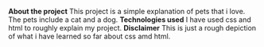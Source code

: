 **About the project**
This project is a simple explanation of pets that i love.
The pets include a cat and a dog.
 **Technologies used**
 I have used css and html to roughly explain my project.
  **Disclaimer**
  This is just a rough depiction of what i have learned so far about css amd html.